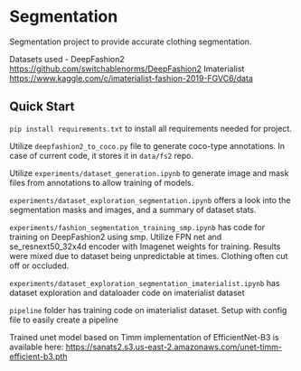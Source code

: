 # Segmentation


Segmentation project to provide accurate clothing segmentation.

Datasets used - 
DeepFashion2 https://github.com/switchablenorms/DeepFashion2
Imaterialist https://www.kaggle.com/c/imaterialist-fashion-2019-FGVC6/data

## Quick Start

`pip install requirements.txt` to install all requirements needed for project.

Utilize `deepfashion2_to_coco.py` file to generate coco-type annotations. In case of current code, it stores it in `data/fs2` repo.

Utilize `experiments/dataset_generation.ipynb` to generate image and mask files from annotations to allow training of models.

`experiments/dataset_exploration_segmentation.ipynb` offers a look into the segmentation masks and images, and a summary of dataset stats.

`experiments/fashion_segmentation_training_smp.ipynb` has code for training on DeepFashion2 using smp. Utilize FPN net and se_resnext50_32x4d encoder with Imagenet weights for training. Results were mixed due to dataset being unpredictable at times. Clothing often cut off or occluded.

`experiments/dataset_exploration_segmentation_imaterialist.ipynb` has dataset exploration and dataloader code on imaterialist dataset

`pipeline` folder has training code on imaterialist dataset. Setup with config file to easily create a pipeline

Trained unet model based on Timm implementation of EfficientNet-B3 is available here: https://sanats2.s3.us-east-2.amazonaws.com/unet-timm-efficient-b3.pth
